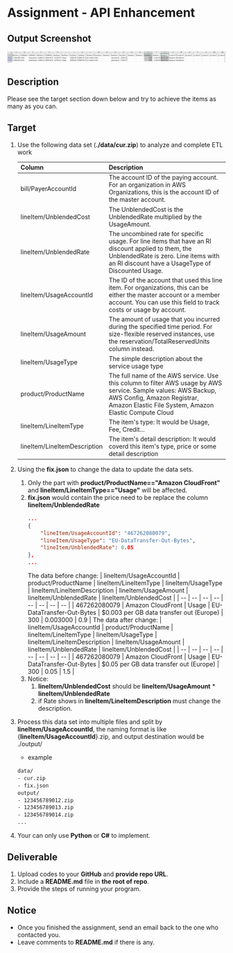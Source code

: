 # Assignment - API Enhancement

## Output Screenshot
![Screenshot](output_screenshot.jpg)

## Description

Please see the target section down below and try to achieve the items as many as you can.

## Target

1. Use the following data set (__./data/cur.zip__) to analyze and complete ETL work

      | Column | Description |
      | -- | -- |
      | bill/PayerAccountId | The account ID of the paying account. For an organization in AWS Organizations, this is the account ID of the master account. |
      |lineItem/UnblendedCost | The UnblendedCost is the UnblendedRate multiplied by the UsageAmount. |
      | lineItem/UnblendedRate | The uncombined rate for specific usage. For line items that have an RI discount applied to them, the UnblendedRate is zero. Line items with an RI discount have a UsageType of Discounted Usage. |
      | lineItem/UsageAccountId |The ID of the account that used this line item. For organizations, this can be either the master account or a member account. You can use this field to track costs or usage by account. |
      | lineItem/UsageAmount | The amount of usage that you incurred during the specified time period. For size-flexible reserved instances, use the reservation/TotalReservedUnits column instead. |
      | lineItem/UsageType | The simple description about the service usage type |      
      | product/ProductName | The full name of the AWS service. Use this column to filter AWS usage by AWS service. Sample values: AWS Backup, AWS Config, Amazon Registrar, Amazon Elastic File System, Amazon Elastic Compute Cloud |
      | lineItem/LineItemType | The item's type: It would be Usage, Fee, Credit... |
      | lineItem/LineItemDescription | The item's detail description: It would coverd this item's type, price or some detail description |
1. Using the __fix.json__ to change the data to update the data sets.
    1. Only the part with __product/ProductName=="Amazon CloudFront"__ and __lineItem/LineItemType=="Usage"__ will be affected.
    2. __fix.json__ would contain the price need to be replace the column __lineItem/UnblendedRate__
        ```json
        ...
        {
            "lineItem/UsageAccountId": "467262080079",
            "lineItem/UsageType": "EU-DataTransfer-Out-Bytes",
            "lineItem/UnblendedRate": 0.05
        },
        ...
        ```
        The data before change:
        | lineItem/UsageAccountId | product/ProductName | lineItem/LineItemType | lineItem/UsageType | lineItem/LineItemDescription | lineItem/UsageAmount | lineItem/UnblendedRate | lineItem/UnblendedCost |
        | -- | -- | -- | -- | -- | -- | -- | -- |
        | 467262080079 | Amazon CloudFront | Usage | EU-DataTransfer-Out-Bytes | $0.003 per GB data transfer out (Europe) | 300 | 0.003000 | 0.9 |
        The data after change:
        | lineItem/UsageAccountId | product/ProductName | lineItem/LineItemType | lineItem/UsageType | lineItem/LineItemDescription | lineItem/UsageAmount | lineItem/UnblendedRate | lineItem/UnblendedCost |
        | -- | -- | -- | -- | -- | -- | -- | -- |
        | 467262080079 | Amazon CloudFront | Usage | EU-DataTransfer-Out-Bytes | $0.05 per GB data transfer out (Europe) | 300 | 0.05 | 1.5 |
    1. Notice: 
        1. __lineItem/UnblendedCost__ should be __lineItem/UsageAmount__ * __lineItem/UnblendedRate__
        2. if Rate shows in __lineItem/LineItemDescription__ must change the description.
1. Process this data set into multiple files and split by __lineItem/UsageAccountId__, the naming format is like {__lineItem/UsageAccountId__}.zip, and output destination would be ./output/
    - example
    ```bash
    data/
    - cur.zip
    - fix.json
    output/
    - 123456789012.zip
    - 123456789013.zip
    - 123456789014.zip
    ...
    ```
1. Your can only use __Python__ or __C#__ to implement.

## Deliverable

1. Upload codes to your __GitHub__ and __provide repo URL__.
1. Include a __README.md__ file in __the root of repo__.
1. Provide the steps of running your program.

## Notice

* Once you finished the assignment, send an email back to the one who contacted you.
* Leave comments to __README.md__ if there is any.
